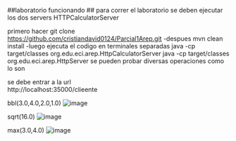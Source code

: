 ##laboratorio funcionando ##
para correr el laboratorio se deben ejecutar los dos servers HTTPCalculatorServer 

primero hacer   git clone
https://github.com/cristiandavid0124/Parcial1Arep.git
-despues 
mvn clean install
-luego ejecuta el codigo en terminales separadas
java -cp target/classes org.edu.eci.arep.HttpCalculatorServer
java -cp target/classes org.edu.eci.arep.HttpServer
se pueden probar diversas operaciones como lo son

se debe entrar a la url  
http://localhost:35000/clieente

bbl(3.0,4.0,2.0,1.0) 
![image](https://github.com/user-attachments/assets/4544e0b7-6ffa-4f1e-86c9-05ef937a49b8)

sqrt(16.0)
![image](https://github.com/user-attachments/assets/e143728e-2b10-49da-8a01-69852027a387)

max(3.0,4.0)
![image](https://github.com/user-attachments/assets/ef49db03-0422-4d0e-ba30-e850be871f56)
